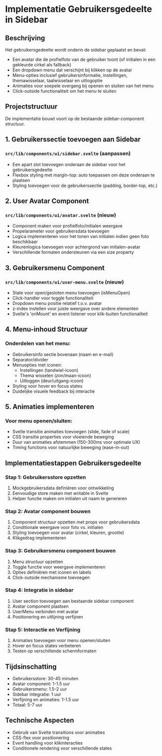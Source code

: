 # Implementatie Gebruikersgedeelte in Sidebar

## Beschrijving

Het gebruikersgedeelte wordt onderin de sidebar geplaatst en bevat:
- Een avatar die de profielfoto van de gebruiker toont (of initialen in een gekleurde cirkel als fallback)
- Een dropdown menu dat verschijnt bij klikken op de avatar
- Menu-opties inclusief gebruikersinformatie, instellingen, themawisselaar, taalwisselaar en uitlogoptie
- Animaties voor soepele overgang bij openen en sluiten van het menu
- Click-outside functionaliteit om het menu te sluiten

## Projectstructuur

De implementatie bouwt voort op de bestaande sidebar-component structuur.

## 1. Gebruikerssectie toevoegen aan Sidebar

### `src/lib/components/ui/sidebar.svelte` (aanpassen)
- Een apart slot toevoegen onderaan de sidebar voor het gebruikersgedeelte
- Flexbox styling met margin-top: auto toepassen om deze onderaan te plaatsen
- Styling toevoegen voor de gebruikerssectie (padding, border-top, etc.)

## 2. User Avatar Component

### `src/lib/components/ui/avatar.svelte` (nieuw)
- Component maken voor profielfoto/initialen weergave
- Propelarameter voor gebruikersdata toevoegen
- Logica implementeren voor het tonen van initialen indien geen foto beschikbaar
- Kleurenlogica toevoegen voor achtergrond van initialen-avatar
- Verschillende formaten ondersteunen via een size property

## 3. Gebruikersmenu Component

### `src/lib/components/ui/user-menu.svelte` (nieuw)
- State voor open/gesloten menu toevoegen (isMenuOpen)
- Click-handler voor toggle functionaliteit
- Dropdown menu positie relatief t.o.v. avatar
- z-index instellen voor juiste weergave over andere elementen
- Svelte's 'onMount' en event listener voor klik-buiten functionaliteit

## 4. Menu-inhoud Structuur

### Onderdelen van het menu:
- Gebruikersinfo sectie bovenaan (naam en e-mail)
- Separator/divider
- Menuopties met iconen:
  * Instellingen (tandwiel-icoon)
  * Thema wisselen (zon/maan-icoon)
  * Uitloggen (deur/uitgang-icoon)
- Styling voor hover en focus states
- Duidelijke visuele feedback bij interactie

## 5. Animaties implementeren

### Voor menu openen/sluiten:
- Svelte transitie animaties toevoegen (slide, fade of scale)
- CSS transitie properties voor vloeiende beweging
- Duur van animaties afstemmen (150-300ms voor optimale UX)
- Timing functions voor natuurlijke beweging (ease-in-out)

## Implementatiestappen Gebruikersgedeelte

### Stap 1: Gebruikersstore opzetten
1. Mockgebruikersdata definiëren voor ontwikkeling
2. Eenvoudige store maken met writable in Svelte
3. Helper functie maken om initialen uit naam te genereren

### Stap 2: Avatar component bouwen
1. Component structuur opzetten met props voor gebruikersdata
2. Conditionale weergave voor foto vs. initialen
3. Styling toevoegen voor avatar (cirkel, kleuren, grootte)
4. Klikgedrag implementeren

### Stap 3: Gebruikersmenu component bouwen
1. Menu structuur opzetten
2. Toggle functie voor weergave implementeren
3. Opties definiëren met iconen en labels
4. Click-outside mechanisme toevoegen

### Stap 4: Integratie in sidebar 
1. User section toevoegen aan bestaande sidebar component
2. Avatar component plaatsen
3. UserMenu verbinden met avatar
4. Positionering en uitlijning verfijnen

### Stap 5: Interactie en Verfijning
1. Animaties toevoegen voor menu openen/sluiten
2. Hover en focus states verbeteren
3. Testen op verschillende schermformaten

## Tijdsinschatting
- Gebruikersstore: 30-45 minuten
- Avatar component: 1-1.5 uur
- Gebruikersmenu: 1.5-2 uur
- Sidebar integratie: 1 uur
- Verfijning en animaties: 1-1.5 uur
- Totaal: 5-7 uur

## Technische Aspecten
- Gebruik van Svelte transitions voor animaties
- CSS-flex voor positionering
- Event handling voor klikinteracties
- Conditionele rendering voor verschillende states